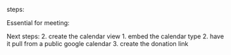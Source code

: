 steps:

Essential for meeting:

Next steps:
2. create the calendar view
    1. embed the calendar type
    2. have it pull from a public google calendar
3. create the donation link